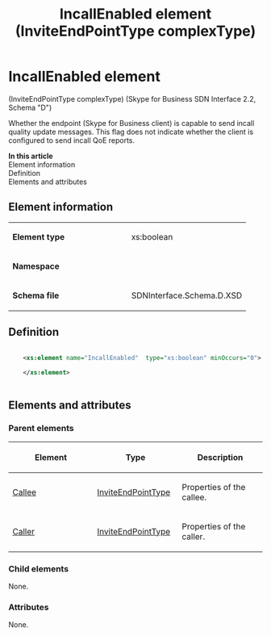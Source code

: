 ﻿---
title: IncallEnabled element (InviteEndPointType complexType) 
TOCTitle: IncallEnabled element (InviteEndPointType complexType)
ms:assetid: e0821fc0-0360-0696-c148-bbded00770cc
ms:mtpsurl: https://msdn.microsoft.com/library/Mt170896(v=office.16)
ms:contentKeyID: 65855471
ms.date: 08/24/2015
mtps_version: v=office.16
dev_langs:
- xml
---

# IncallEnabled element 

(InviteEndPointType complexType) (Skype for Business SDN Interface 2.2, Schema "D")

Whether the endpoint (Skype for Business client) is capable to send incall quality update messages. This flag does not indicate whether the client is configured to send incall QoE reports.


**In this article**  
Element information  
Definition  
Elements and attributes  

## Element information

<table>
<colgroup>
<col style="width: 50%" />
<col style="width: 50%" />
</colgroup>
<tbody>
<tr class="odd">
<td><p><strong>Element type</strong></p></td>
<td><p>xs:boolean</p></td>
</tr>
<tr class="even">
<td><p><strong>Namespace</strong></p></td>
<td><p></p></td>
</tr>
<tr class="odd">
<td><p><strong>Schema file</strong></p></td>
<td><p>SDNInterface.Schema.D.XSD</p></td>
</tr>
</tbody>
</table>


## Definition

```xml

    <xs:element name="IncallEnabled"  type="xs:boolean" minOccurs="0">
    
    </xs:element>
  
```

## Elements and attributes

### Parent elements

<table>
<colgroup>
<col style="width: 33%" />
<col style="width: 33%" />
<col style="width: 33%" />
</colgroup>
<thead>
<tr class="header">
<th><p>Element</p></th>
<th><p>Type</p></th>
<th><p>Description</p></th>
</tr>
</thead>
<tbody>
<tr class="odd">
<td><p><a href="callee-element-invitetype-complextype-skype-for-business-sdn-interface-2-2-schema-d.md">Callee</a></p></td>
<td><p><a href="inviteendpointtype-complextype-skype-for-business-sdn-interface-2-2-schema-d.md">InviteEndPointType</a></p></td>
<td><p>Properties of the callee.</p></td>
</tr>
<tr class="even">
<td><p><a href="caller-element-invitetype-complextype-skype-for-business-sdn-interface-2-2-schema-d.md">Caller</a></p></td>
<td><p><a href="inviteendpointtype-complextype-skype-for-business-sdn-interface-2-2-schema-d.md">InviteEndPointType</a></p></td>
<td><p>Properties of the caller.</p></td>
</tr>
</tbody>
</table>


### Child elements

None.

### Attributes

None.

